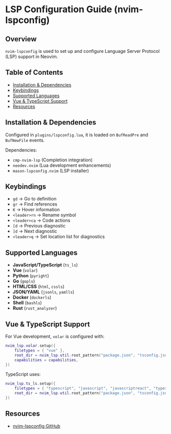 # LSP Configuration Guide (nvim-lspconfig)

## Overview
`nvim-lspconfig` is used to set up and configure Language Server Protocol (LSP) support in Neovim.

## Table of Contents
  - [Installation \& Dependencies](#installation--dependencies)
  - [Keybindings](#keybindings)
  - [Supported Languages](#supported-languages)
  - [Vue \& TypeScript Support](#vue--typescript-support)
  - [Resources](#resources)

## Installation & Dependencies
Configured in `plugins/lspconfig.lua`, it is loaded on `BufReadPre` and `BufNewFile` events.

Dependencies:
- `cmp-nvim-lsp` (Completion integration)
- `neodev.nvim` (Lua development enhancements)
- `mason-lspconfig.nvim` (LSP installer)

## Keybindings
- `gd` → Go to definition
- `gr` → Find references
- `K` → Hover information
- `<leader>rn` → Rename symbol
- `<leader>ca` → Code actions
- `[d` → Previous diagnostic
- `]d` → Next diagnostic
- `<leader>q` → Set location list for diagnostics

## Supported Languages
- **JavaScript/TypeScript** (`ts_ls`)
- **Vue** (`volar`)
- **Python** (`pyright`)
- **Go** (`gopls`)
- **HTML/CSS** (`html`, `cssls`)
- **JSON/YAML** (`jsonls`, `yamlls`)
- **Docker** (`dockerls`)
- **Shell** (`bashls`)
- **Rust** (`rust_analyzer`)

## Vue & TypeScript Support
For Vue development, `volar` is configured with:
```lua
nvim_lsp.volar.setup({
    filetypes = { "vue" },
    root_dir = nvim_lsp.util.root_pattern("package.json", "tsconfig.json", "jsconfig.json", ".git"),
    capabilities = capabilities,
})
```
TypeScript uses:
```lua
nvim_lsp.ts_ls.setup({
    filetypes = { "typescript", "javascript", "javascriptreact", "typescriptreact" },
    root_dir = nvim_lsp.util.root_pattern("package.json", "tsconfig.json", "jsconfig.json", ".git"),
})
```

## Resources
- [nvim-lspconfig GitHub](https://github.com/neovim/nvim-lspconfig)

